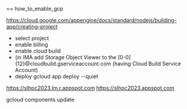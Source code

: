 == how_to_enable_gcp

https://cloud.google.com/appengine/docs/standard/nodejs/building-app/creating-project

* select project 
* enable billing
* enable cloud build
* (in IMA add Storage Object Viewer to the [0-0]{12}@cloudbuild.gserviceaccount.com	(having Cloud Build Service Account)
* deploy
	gcloud app deploy --quiet


https://slhpc2023.lm.r.appspot.com
https://slhpc2023.appspot.com

gcloud components update